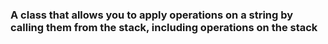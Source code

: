 ### A class that allows you to apply operations on a string by calling them from the stack, including operations on the stack